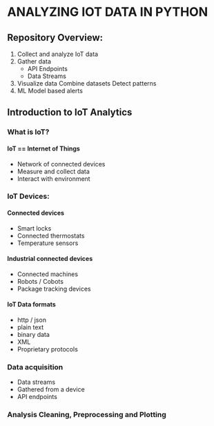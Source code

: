 # ANALYZING IOT DATA IN PYTHON
## Repository Overview:
1. Collect and analyze IoT data 
2. Gather data
    - API Endpoints
    - Data Streams 
3. Visualize data Combine datasets Detect patterns
4. ML Model based alerts

## Introduction to IoT Analytics

### What is IoT?
#### IoT == Internet of Things
- Network of connected devices
- Measure and collect data 
- Interact with environment

### IoT Devices:
#### Connected devices
- Smart locks
- Connected thermostats 
- Temperature sensors


#### Industrial connected devices
- Connected machines 
- Robots / Cobots
- Package tracking devices




#### IoT Data formats
- http / json
- plain text
- binary data
- XML
- Proprietary protocols

### Data acquisition
- Data streams 
- Gathered from a device 
- API endpoints

### Analysis Cleaning, Preprocessing and Plotting

